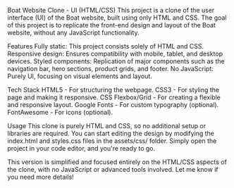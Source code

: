 Boat Website Clone - UI (HTML/CSS)
This project is a clone of the user interface (UI) of the Boat website, built using only HTML and CSS. The goal of this project is to replicate the front-end design and layout of the Boat website, without any JavaScript functionality.

Features
Fully static: This project consists solely of HTML and CSS.
Responsive design: Ensures compatibility with mobile, tablet, and desktop devices.
Styled components: Replication of major components such as the navigation bar, hero sections, product grids, and footer.
No JavaScript: Purely UI, focusing on visual elements and layout.

Tech Stack
HTML5 - For structuring the webpage.
CSS3 - For styling the page and making it responsive.
CSS Flexbox/Grid - For creating a flexible and responsive layout.
Google Fonts - For custom typography (optional).
FontAwesome - For icons (optional).

Usage
This clone is purely HTML and CSS, so no additional setup or libraries are required. You can start editing the design by modifying the index.html and styles.css files in the assets/css/ folder. Simply open the project in your code editor, and you're ready to go.

This version is simplified and focused entirely on the HTML/CSS aspects of the clone, with no JavaScript or advanced tools involved. Let me know if you need more details!
